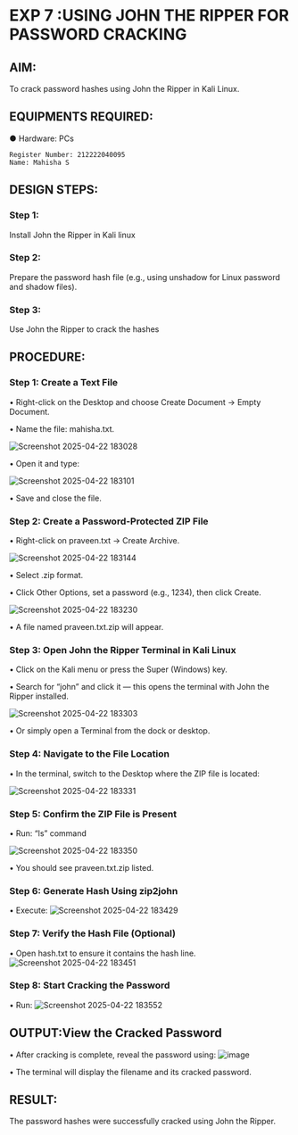 # EXP 7 :USING JOHN THE RIPPER FOR PASSWORD CRACKING

## AIM:
To crack password hashes using John the Ripper in Kali Linux.

## EQUIPMENTS REQUIRED:
●	Hardware: PCs

```
Register Number: 212222040095
Name: Mahisha S
```

## DESIGN STEPS:
### Step 1:
Install John the Ripper in Kali linux

### Step 2:
Prepare the password hash file (e.g., using unshadow for Linux password and shadow files).

### Step 3:
Use John the Ripper to crack the hashes

## PROCEDURE:
### Step 1: Create a Text File

  •	Right-click on the Desktop and choose Create Document → Empty Document.
  
  •	Name the file: mahisha.txt.

  ![Screenshot 2025-04-22 183028](https://github.com/user-attachments/assets/ad61c866-4f83-4770-bb32-e743d93c4a92)


  •	Open it and type:

  ![Screenshot 2025-04-22 183101](https://github.com/user-attachments/assets/c946133f-3bdc-4c09-ae5d-57b128904e8a)


  •	Save and close the file.

### Step 2: Create a Password-Protected ZIP File

  •	Right-click on praveen.txt → Create Archive.
  
  ![Screenshot 2025-04-22 183144](https://github.com/user-attachments/assets/729f6455-927c-4680-8002-a02824bee4d9)


  •	Select .zip format.
  
  •	Click Other Options, set a password (e.g., 1234), then click Create.

  ![Screenshot 2025-04-22 183230](https://github.com/user-attachments/assets/682b5157-9460-47ab-a03f-5963557d4ae8)


  •	A file named praveen.txt.zip will appear.

### Step 3: Open John the Ripper Terminal in Kali Linux

  •	Click on the Kali menu or press the Super (Windows) key.
  
  •	Search for “john” and click it — this opens the terminal with John the Ripper installed.

  ![Screenshot 2025-04-22 183303](https://github.com/user-attachments/assets/121b6a0c-4b81-431c-92ed-d47cbb898636)


  •	Or simply open a Terminal from the dock or desktop.

### Step 4: Navigate to the File Location

  •	In the terminal, switch to the Desktop where the ZIP file is located:
  
  ![Screenshot 2025-04-22 183331](https://github.com/user-attachments/assets/dc5374d4-eb43-4713-83f1-c571cfb0b3cf)


### Step 5: Confirm the ZIP File is Present

  •	Run: “ls” command
  
  ![Screenshot 2025-04-22 183350](https://github.com/user-attachments/assets/e2501125-82fb-4170-9987-a84261de9fa0)


  •	You should see praveen.txt.zip listed.

### Step 6: Generate Hash Using zip2john

  •	Execute:
  ![Screenshot 2025-04-22 183429](https://github.com/user-attachments/assets/b2fb4d69-5070-4d1b-bc0b-ec8f247ce229)


### Step 7: Verify the Hash File (Optional)
  •	Open hash.txt to ensure it contains the hash line.
  ![Screenshot 2025-04-22 183451](https://github.com/user-attachments/assets/4bf6c35c-66cf-4d36-a489-12c6830ce7f5)


### Step 8: Start Cracking the Password
  •	Run:
  ![Screenshot 2025-04-22 183552](https://github.com/user-attachments/assets/f1afb549-b56e-498d-8ff3-deb29854ba22)


## OUTPUT:View the Cracked Password
  • After cracking is complete, reveal the password using:
  ![image](https://github.com/user-attachments/assets/4816226e-22cf-47b7-89bc-92f68082284f)

  •	The terminal will display the filename and its cracked password.


## RESULT:
The password hashes were successfully cracked using John the Ripper.

